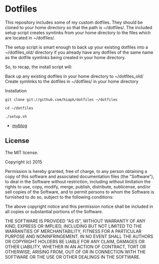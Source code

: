 # Dotfiles
This repository includes some of my custom dotfiles. They should be cloned to your home directory so that the path is ~/dotfiles/. 
The included setup script creates symlinks from your home directory to the files which are located in ~/dotfiles/.

The setup script is smart enough to back up your existing dotfiles into a ~/dotfiles_old/ directory 
if you already have any dotfiles of the same name as the dotfile symlinks being created in your home directory.

So, to recap, the install script will:

Back up any existing dotfiles in your home directory to ~/dotfiles_old/
Create symlinks to the dotfiles in ~/dotfiles/ in your home directory

Installation
```
git clone git://github.com/hiapk/dotfiles ~/dotfiles
```
```
cd ~/dotfiles
```
```
./setup.sh
```

* [myblog](https://lovelinux.me)

## License

The MIT license.

Copyright (c) 2015

Permission is hereby granted, free of charge, to any person obtaining a copy of this software and associated documentation 
files (the "Software"), to deal in the Software without restriction, including without limitation the rights to use, copy, modify, merge, publish, distribute, sublicense, and/or sell copies of the Software, and to permit persons to whom the Software is furnished to do so, subject to the following conditions:

The above copyright notice and this permission notice shall be included in all copies or substantial portions of the Software.

THE SOFTWARE IS PROVIDED "AS IS", WITHOUT WARRANTY OF ANY KIND, EXPRESS OR IMPLIED, INCLUDING BUT NOT LIMITED TO THE WARRANTIES 
OF MERCHANTABILITY, FITNESS FOR A PARTICULAR PURPOSE AND NONINFRINGEMENT. IN NO EVENT SHALL THE AUTHORS OR COPYRIGHT HOLDERS 
BE LIABLE FOR ANY CLAIM, DAMAGES OR OTHER LIABILITY, WHETHER IN AN ACTION OF CONTRACT, TORT OR OTHERWISE, ARISING FROM,
OUT OF OR IN CONNECTION WITH THE SOFTWARE OR THE USE OR OTHER DEALINGS IN THE SOFTWARE.
